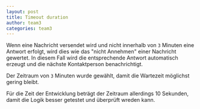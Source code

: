 ```yaml
---
layout: post
title: Timeout duration
author: team3
categories: team3
---
```


Wenn eine Nachricht versendet wird und nicht innerhalb von `3` Minuten eine Antwort erfolgt, 
wird dies wie das "nicht Annehmen" einer Nachricht gewertet. In diesem Fall wird die entsprechende Antwort automatisch 
erzeugt und die nächste Kontaktperson benachrichtigt.

Der Zeitraum von `3` Minuten wurde gewählt, damit die Wartezeit möglichst gering bleibt.

Für die Zeit der Entwicklung beträgt der Zeitraum allerdings 10 Sekunden, damit die Logik besser getestet und überprüft wreden kann.
